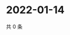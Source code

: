 # 2022-01-14

共 0 条

<!-- BEGIN WEIBO -->
<!-- 最后更新时间 Fri Jan 14 2022 13:11:09 GMT+0800 (China Standard Time) -->

<!-- END WEIBO -->
